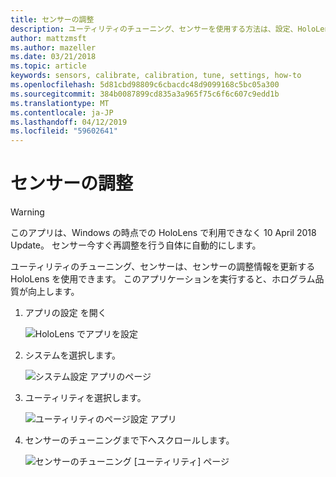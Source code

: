 ```yaml
---
title: センサーの調整
description: ユーティリティのチューニング、センサーを使用する方法は、設定、HoloLens で見つかりました。
author: mattzmsft
ms.author: mazeller
ms.date: 03/21/2018
ms.topic: article
keywords: sensors, calibrate, calibration, tune, settings, how-to
ms.openlocfilehash: 5d81cbd98809c6cbacdc48d9099168c5bc05a300
ms.sourcegitcommit: 384b0087899cd835a3a965f75c6f6c607c9edd1b
ms.translationtype: MT
ms.contentlocale: ja-JP
ms.lasthandoff: 04/12/2019
ms.locfileid: "59602641"
---
```

# <a name="sensor-tuning"></a>センサーの調整

>[!WARNING]
>このアプリは、Windows の時点での HoloLens で利用できなく 10 April 2018 Update。 センサー今すぐ再調整を行う自体に自動的にします。 

ユーティリティのチューニング、センサーは、センサーの調整情報を更新する HoloLens を使用できます。 このアプリケーションを実行すると、ホログラム品質が向上します。

1. アプリの設定 を開く

   ![HoloLens でアプリを設定](images/settingssensortuning-500px.png)
  
2. システムを選択します。

   ![システム設定 アプリのページ](images/systemsensortuning-500px.png)
  
3. ユーティリティを選択します。

   ![ユーティリティのページ設定 アプリ](images/utilitiessensortuning-500px.png)
  
4. センサーのチューニングまで下へスクロールします。

   ![センサーのチューニング [ユーティリティ] ページ](images/sensortuningsettingsapp-500px.png)
